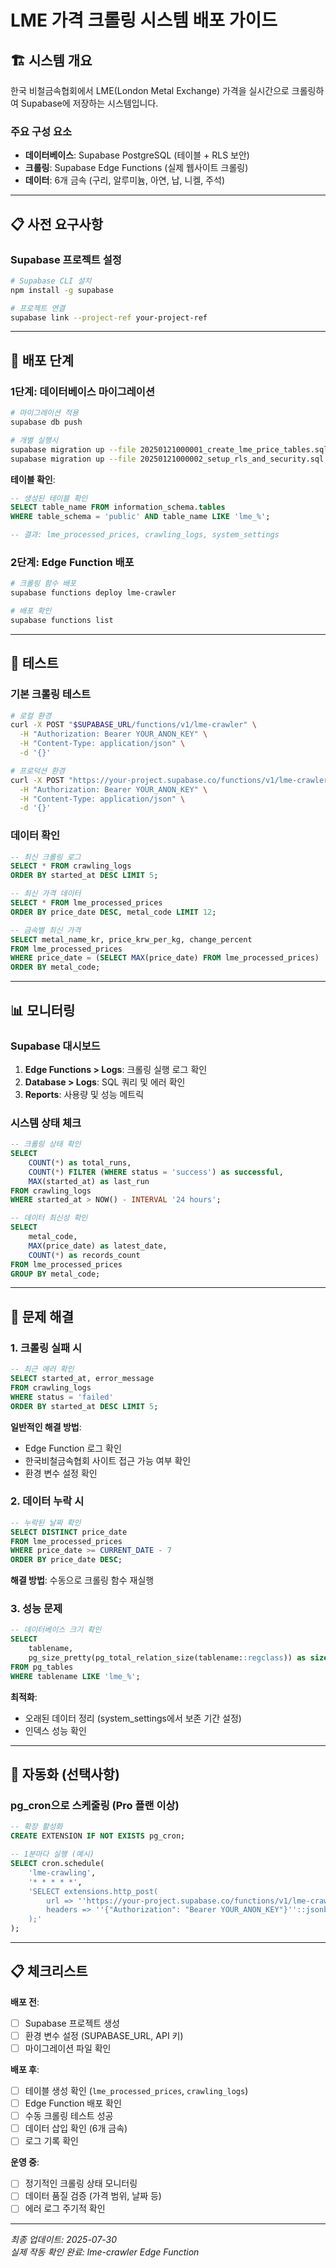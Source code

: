 # LME 가격 크롤링 시스템 배포 가이드

## 🏗️ 시스템 개요

한국 비철금속협회에서 LME(London Metal Exchange) 가격을 실시간으로 크롤링하여 Supabase에 저장하는 시스템입니다.

### 주요 구성 요소

- **데이터베이스**: Supabase PostgreSQL (테이블 + RLS 보안)
- **크롤링**: Supabase Edge Functions (실제 웹사이트 크롤링)
- **데이터**: 6개 금속 (구리, 알루미늄, 아연, 납, 니켈, 주석)

---

## 📋 사전 요구사항

### Supabase 프로젝트 설정

```bash
# Supabase CLI 설치
npm install -g supabase

# 프로젝트 연결
supabase link --project-ref your-project-ref
```

---

## 🚀 배포 단계

### 1단계: 데이터베이스 마이그레이션

```bash
# 마이그레이션 적용
supabase db push

# 개별 실행시
supabase migration up --file 20250121000001_create_lme_price_tables.sql
supabase migration up --file 20250121000002_setup_rls_and_security.sql
```

**테이블 확인**:

```sql
-- 생성된 테이블 확인
SELECT table_name FROM information_schema.tables
WHERE table_schema = 'public' AND table_name LIKE 'lme_%';

-- 결과: lme_processed_prices, crawling_logs, system_settings
```

### 2단계: Edge Function 배포

```bash
# 크롤링 함수 배포
supabase functions deploy lme-crawler

# 배포 확인
supabase functions list
```

---

## 🧪 테스트

### 기본 크롤링 테스트

```bash
# 로컬 환경
curl -X POST "$SUPABASE_URL/functions/v1/lme-crawler" \
  -H "Authorization: Bearer YOUR_ANON_KEY" \
  -H "Content-Type: application/json" \
  -d '{}'

# 프로덕션 환경
curl -X POST "https://your-project.supabase.co/functions/v1/lme-crawler" \
  -H "Authorization: Bearer YOUR_ANON_KEY" \
  -H "Content-Type: application/json" \
  -d '{}'
```

### 데이터 확인

```sql
-- 최신 크롤링 로그
SELECT * FROM crawling_logs
ORDER BY started_at DESC LIMIT 5;

-- 최신 가격 데이터
SELECT * FROM lme_processed_prices
ORDER BY price_date DESC, metal_code LIMIT 12;

-- 금속별 최신 가격
SELECT metal_name_kr, price_krw_per_kg, change_percent
FROM lme_processed_prices
WHERE price_date = (SELECT MAX(price_date) FROM lme_processed_prices)
ORDER BY metal_code;
```

---

## 📊 모니터링

### Supabase 대시보드

1. **Edge Functions > Logs**: 크롤링 실행 로그 확인
2. **Database > Logs**: SQL 쿼리 및 에러 확인
3. **Reports**: 사용량 및 성능 메트릭

### 시스템 상태 체크

```sql
-- 크롤링 상태 확인
SELECT
    COUNT(*) as total_runs,
    COUNT(*) FILTER (WHERE status = 'success') as successful,
    MAX(started_at) as last_run
FROM crawling_logs
WHERE started_at > NOW() - INTERVAL '24 hours';

-- 데이터 최신성 확인
SELECT
    metal_code,
    MAX(price_date) as latest_date,
    COUNT(*) as records_count
FROM lme_processed_prices
GROUP BY metal_code;
```

---

## 🔧 문제 해결

### 1. 크롤링 실패 시

```sql
-- 최근 에러 확인
SELECT started_at, error_message
FROM crawling_logs
WHERE status = 'failed'
ORDER BY started_at DESC LIMIT 5;
```

**일반적인 해결 방법**:

- Edge Function 로그 확인
- 한국비철금속협회 사이트 접근 가능 여부 확인
- 환경 변수 설정 확인

### 2. 데이터 누락 시

```sql
-- 누락된 날짜 확인
SELECT DISTINCT price_date
FROM lme_processed_prices
WHERE price_date >= CURRENT_DATE - 7
ORDER BY price_date DESC;
```

**해결 방법**: 수동으로 크롤링 함수 재실행

### 3. 성능 문제

```sql
-- 데이터베이스 크기 확인
SELECT
    tablename,
    pg_size_pretty(pg_total_relation_size(tablename::regclass)) as size
FROM pg_tables
WHERE tablename LIKE 'lme_%';
```

**최적화**:

- 오래된 데이터 정리 (system_settings에서 보존 기간 설정)
- 인덱스 성능 확인

---

## 🔄 자동화 (선택사항)

### pg_cron으로 스케줄링 (Pro 플랜 이상)

```sql
-- 확장 활성화
CREATE EXTENSION IF NOT EXISTS pg_cron;

-- 1분마다 실행 (예시)
SELECT cron.schedule(
    'lme-crawling',
    '* * * * *',
    'SELECT extensions.http_post(
        url => ''https://your-project.supabase.co/functions/v1/lme-crawler'',
        headers => ''{"Authorization": "Bearer YOUR_ANON_KEY"}''::jsonb
    );'
);
```

---

## 📋 체크리스트

**배포 전**:

- [ ] Supabase 프로젝트 생성
- [ ] 환경 변수 설정 (SUPABASE_URL, API 키)
- [ ] 마이그레이션 파일 확인

**배포 후**:

- [ ] 테이블 생성 확인 (`lme_processed_prices`, `crawling_logs`)
- [ ] Edge Function 배포 확인
- [ ] 수동 크롤링 테스트 성공
- [ ] 데이터 삽입 확인 (6개 금속)
- [ ] 로그 기록 확인

**운영 중**:

- [ ] 정기적인 크롤링 상태 모니터링
- [ ] 데이터 품질 검증 (가격 범위, 날짜 등)
- [ ] 에러 로그 주기적 확인

---

_최종 업데이트: 2025-07-30_  
_실제 작동 확인 완료: lme-crawler Edge Function_
